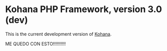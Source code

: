 # Kohana PHP Framework, version 3.0 (dev)

This is the current development version of [Kohana](http://kohanaframework.org/).

ME QUEDO CON ESTO!!!!!!!!!!

